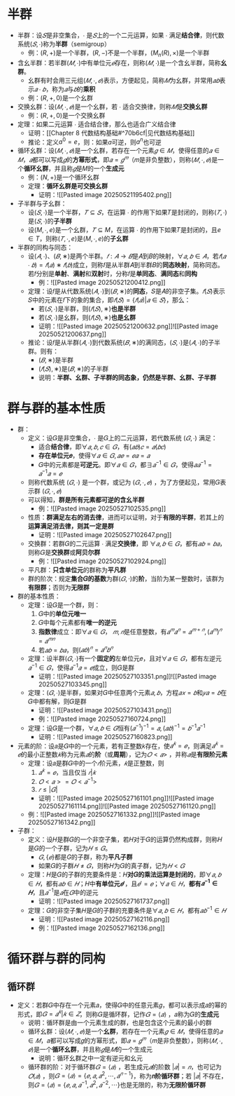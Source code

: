# 半群
- 半群：设$𝑆$是非空集合，$∙$ 是$𝑆$上的一个二元运算，如果 $∙$ 满足**结合律**，则代数系统$(𝑆,∙)$称为**半群**（semigroup）
	- 例：$(R,+)$是一个半群，$(R,-)$不是一个半群，$(M_n(R),\times)$是一个半群
- 含幺半群：若半群$(𝑀,∙)$中有单位元$𝑒$存在，则称$(𝑀,∙)$是一个含幺半群，简称**幺群**。
	- 幺群有时会用三元组$(𝑀,∙, 𝑒)$表示，方便起见，简称$𝑀$为幺群，并常用$𝑎𝑏$表示$𝑎 ∙ 𝑏$，称为$𝑎$与$𝑏$的**乘积**
	- 例：$(R,+,0)$是一个幺群
- 交换幺群：设$(𝑀,∙, 𝑒)$是一个幺群，若 $∙$ 适合交换律，则称$𝑀$是**交换幺群**
	- 例：$(R,+,0)$是一个交换幺群
- 定理：如果二元运算 $∙$ 适合结合律，那么也适合广义结合律
	- 证明：[[Chapter 8 代数结构基础#^70b6cf|见代数结构基础]]
	- 推论：定义$a^0=e$，则：如果$a$可逆，则$a^n$也可逆
- 循环幺群：设$(𝑀,∙, 𝑒)$是一个幺群，若存在一个元素$𝑔 ∈ 𝑀$，使得任意的$𝑎 ∈ 𝑀$，$𝑎$都可以写成$𝑔$的**方幂形式**，即$𝑎 = 𝑔^𝑚$（𝑚是非负整数），则称$(𝑀,∙, 𝑒)$是一个**循环幺群**，并且称$𝑔$是𝑀的一个**生成元**
	- 例：$(N,+)$是一个循环幺群
	- 定理：**循环幺群是可交换幺群**
		- 证明：![[Pasted image 20250521195402.png]]
- 子半群与子幺群：
	- 设$(𝑆,∙)$是一个半群，$𝑇 ⊆ 𝑆$，在运算 $∙$ 的作用下如果𝑇是封闭的，则称$(𝑇,∙)$是$(𝑆,∙)$的**子半群**
	- 设$(M,∙,e)$是一个幺群，$𝑇 ⊆ M$，在运算 $∙$ 的作用下如果𝑇是封闭的，且$e\in T$，则称$(𝑇,∙,e)$是$(M,∙,e)$的**子幺群**
- 半群的同构与同态：
	- 设$(𝐴,∙)$、$(𝐵,∗)$是两个半群。$𝑓: 𝐴 → 𝐵$是𝐴到𝐵的映射，$∀𝑎, 𝑏 ∈ 𝐴$，若$𝑓 (𝑎 ∙ 𝑏 )= 𝑓(𝑎) ∗𝑓(𝑏)$成立，则称𝑓是从半群𝐴到半群𝐵的**同态映射**，简称同态。若𝑓分别是**单射**、**满射**和**双射**时，分称𝑓是**单同态**、**满同态**和**同构**
		- 例：![[Pasted image 20250521200412.png]]
	- 定理：设𝑓是从代数系统$(𝐴,∙)$到$(𝐵,∗)$的**同态**，𝑆是𝐴的非空子集。$𝑓(𝑆)$表示𝑆中的元素在𝑓下的象的集合，即$𝑓 (𝑆) = \{𝑓(𝑎)|𝑎 ∈ 𝑆\}$，那么：
		- 若$(𝑆,∙)$是半群，则$(𝑓(𝑆),∗)$**也是半群**
		- 若$(𝑆,∙)$是幺群，则$(𝑓(𝑆),∗)$**也是幺群**
		- 证明：![[Pasted image 20250521200632.png]]![[Pasted image 20250521200637.png]]
	- 推论：设𝑓是从半群$(𝐴,∙)$到代数系统$(𝐵,∗)$的满同态，$(𝑆,∙)$是$(𝐴,∙)$的子半群。则有：
		- $(𝐵,∗)$是半群
		- $(𝑓(𝑆),∗)$是$(𝐵,∗)$的子半群
		- 说明：**半群、幺群、子半群的同态象，仍然是半群、幺群、子半群**
# 群与群的基本性质
- 群：
	- 定义：设𝐺是非空集合，$∙$ 是𝐺上的二元运算，若代数系统 $(𝐺,∙)$ 满足：
		- 适合**结合律**，即$∀𝑎, 𝑏, 𝑐 ∈ 𝐺$，有$(𝑎𝑏) 𝑐 = 𝑎(𝑏𝑐)$
		- **存在单位元𝑒**，使得$∀𝑎 ∈ 𝐺, 𝑎𝑒 = 𝑒𝑎 = 𝑎$
		- 𝐺中的元素都是**可逆元**。即$∀𝑎 ∈ 𝐺$，都$∃𝑎^{-1} ∈ 𝐺$，使得$𝑎𝑎^{-1} = 𝑎^{−1}𝑎 = 𝑒$
	- 则称代数系统 $(𝐺,∙)$ 是一个群，或记为 $(𝐺,∙, 𝑒)$ ，为了方便起见，常用𝐺表示群 $(𝐺,∙, 𝑒)$
	- 可以得知，**群是所有元素都可逆的含幺半群**
		- 例：![[Pasted image 20250527102535.png]]
	- 性质：**群满足左右的消去律**，进而可以证明，对于**有限的半群**，若其上的**运算满足消去律，则其一定是群**
		- 证明：![[Pasted image 20250527102647.png]]
	- 交换群：若群𝐺的二元运算 $∙$ 满足**交换律**，即 $∀𝑎, 𝑏 ∈ 𝐺$，都有$𝑎𝑏 = 𝑏𝑎$，则称𝐺是**交换群**或**阿贝尔群**
		- 例：![[Pasted image 20250527102924.png]]
	- 平凡群：**只含单位元**的群称为**平凡群**
	- 群的阶次：规定**集合𝐺的基数**为群$(𝐺,·)$的**阶**，当阶为某一整数时，该群为**有限群**；否则为**无限群**
- 群的基本性质：
	- 定理：设𝐺是一个群，则：
		1. 𝐺中的**单位元唯一**
		2. 𝐺中每个元素都有**唯一的逆元**
		3. **指数律**成立：即$∀𝑎 ∈ 𝐺$， $𝑚,𝑛$是任意整数，有$𝑎^𝑚𝑎^𝑛 = 𝑎^{𝑚+𝑛}, (𝑎^𝑚)^𝑛= 𝑎^{𝑚𝑛}$
		4. 若$𝑎𝑏 = 𝑏𝑎$，则$(𝑎𝑏)^𝑛= 𝑎^𝑛𝑏^𝑛$
	- 定理：设半群$(𝐺,∙ )$有一个**固定的**左单位元𝑒，且对$∀𝑎 ∈ 𝐺$，都有左逆元$𝑎^{−1} ∈ 𝐺$，使得$𝑎^{−1}𝑎 = 𝑒$成立，则𝐺是群
		- 证明：![[Pasted image 20250527103351.png]]![[Pasted image 20250527103345.png]]
	- 定理：$(𝐺,∙ )$是半群，如果对𝐺中任意两个元素$𝑎, 𝑏$，方程$𝑎𝑥 = 𝑏$和$𝑦𝑎 = 𝑏$在𝐺中都有解，则𝐺是群
		- 证明：![[Pasted image 20250527103431.png]]
		- 例：![[Pasted image 20250527160724.png]]
	- 定理：设𝐺是一个群，$∀𝑎, 𝑏 ∈ 𝐺$恒有$(𝑎^{−1})^{−1}= 𝑎, (𝑎𝑏)^{−1}= 𝑏^{−1}𝑎^{−1}$
		- 证明：![[Pasted image 20250527160823.png]]
- 元素的阶：设𝑎是𝐺中的一个元素，若有正整数𝑘存在，使$𝑎^𝑘 = 𝑒$，则满足$𝑎^𝑘 = 𝑒$的最小正整数$𝑘$称为元素$𝑎$的**阶**（或**周期**），记为$𝑂 < 𝑎 >$ ，并称$𝑎$是**有限阶元素**
	- 定理：设𝑎是群𝐺中的一个$𝑟$阶元素，$𝑘$是正整数，则
		1. $𝑎^𝑘 = 𝑒$，当且仅当 $𝑟|𝑘$
		2. $𝑂 < 𝑎 > = 𝑂 < 𝑎^{−1} >$
		3. $𝑟 ≤ |𝐺|$
		- 证明：![[Pasted image 20250527161101.png]]![[Pasted image 20250527161114.png]]![[Pasted image 20250527161120.png]]
	- 例：![[Pasted image 20250527161332.png]]![[Pasted image 20250527161342.png]]
- 子群：
	- 定义：设𝐻是群𝐺的一个非空子集，若𝐻对于𝐺的运算仍然构成群，则称𝐻是𝐺的一个子群，记为$𝐻 ≤ 𝐺$。
		- $𝐺, \{𝑒\}$都是$G$的子群，称为**平凡子群**
		- 如果𝐺的子群$𝐻 ≠ 𝐺$，则称𝐻为𝐺的真子群，记为$𝐻 < 𝐺$
	- 定理：𝐻是𝐺的子群的充要条件是：𝐻**对𝐺的乘法运算是封闭的**，即$∀𝑎, 𝑏 ∈ 𝐻$，都有$𝑎𝑏 ∈ 𝐻$；𝐻中**有单位元$𝑒'$**，且$𝑒' = 𝑒$；$\forall 𝑎 ∈ 𝐻$，**都有$𝑎^{−1} ∈ 𝐻$**，且$𝑎^{−1}$是$𝑎$在$𝐺$中的逆元
		- 证明：![[Pasted image 20250527161737.png]]
	- 定理：𝐺的非空子集𝐻是𝐺的子群的充要条件是$∀𝑎, 𝑏 ∈ 𝐻$，都有$𝑎𝑏^{−1} ∈ 𝐻$
		- 证明：![[Pasted image 20250527162116.png]]
		- 例：![[Pasted image 20250527162136.png]]
# 循环群与群的同构
## 循环群
- 定义：若群𝐺中存在一个元素𝑎，使得𝐺中的任意元素𝑔，都可以表示成𝑎的幂的形式，即$𝐺 = {𝑎^𝑘 |𝑘 ∈ 𝑍}$，则称𝐺是循环群，记作$𝐺 =\langle 𝑎\rangle$ ，𝑎称为𝐺的**生成元**
	- 说明：循环群是由一个元素生成的群，也是包含这个元素的最小的群
	- 循环幺群：设$(𝑀,∙, 𝑒)$是一个**幺群**，若存在一个元素$𝑔 ∈ 𝑀$，使得任意的$𝑎 ∈ 𝑀$，𝑎都可以写成𝑔的方幂形式，即$𝑎 = 𝑔^𝑚$（𝑚是非负整数），则称$(𝑀,∙, 𝑒)$是一个**循环幺群**，并且称$𝑔$是$𝑀$的一个生成元
		- 说明：循环幺群之中一定有逆元和幺元
	- 循环群的阶：对于循环群$𝐺 =\langle 𝑎\rangle$ ，若生成元$𝑎$的阶数 $|𝑎| = 𝑛$，也可记为$𝑂( 𝑎)$ ，则$𝐺 = \langle 𝑎\rangle = \{𝑒, 𝑎, 𝑎^2, ⋯ , 𝑎^{𝑛−1}\}$，称为**𝑛阶循环群**；若 $|𝑎|$ 不存在，则$𝐺 = \langle 𝑎\rangle = \{𝑒, 𝑎, 𝑎^{−1}, 𝑎^2, 𝑎^{−2}, ⋯ \}$也是无限的，称为**无限阶循环群**


